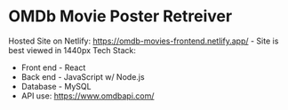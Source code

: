 # OMDb Movie Poster Retreiver
Hosted Site on Netlify: https://omdb-movies-frontend.netlify.app/ - Site is best viewed in 1440px
Tech Stack:
- Front end - React
- Back end - JavaScript w/ Node.js
- Database - MySQL
- API use: https://www.omdbapi.com/
